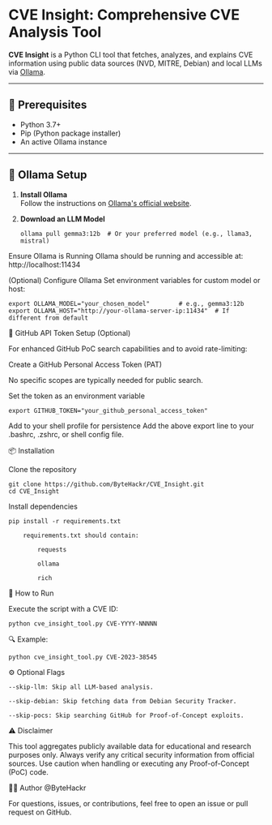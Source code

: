 # CVE Insight: Comprehensive CVE Analysis Tool

**CVE Insight** is a Python CLI tool that fetches, analyzes, and explains CVE information using public data sources (NVD, MITRE, Debian) and local LLMs via [Ollama](https://ollama.com/).

---

## 🔧 Prerequisites

- Python 3.7+
- Pip (Python package installer)
- An active Ollama instance

---

## 🧠 Ollama Setup

1. **Install Ollama**  
   Follow the instructions on [Ollama's official website](https://ollama.com/).

2. **Download an LLM Model**
   
       ollama pull gemma3:12b  # Or your preferred model (e.g., llama3, mistral)

  Ensure Ollama is Running
  Ollama should be running and accessible at: http://localhost:11434

(Optional) Configure Ollama
Set environment variables for custom model or host:

    export OLLAMA_MODEL="your_chosen_model"        # e.g., gemma3:12b
    export OLLAMA_HOST="http://your-ollama-server-ip:11434"  # If different from default

🔐 GitHub API Token Setup (Optional)

For enhanced GitHub PoC search capabilities and to avoid rate-limiting:

  Create a GitHub Personal Access Token (PAT)
  
  No specific scopes are typically needed for public search.

  Set the token as an environment variable

    export GITHUB_TOKEN="your_github_personal_access_token"

  Add to your shell profile for persistence
  Add the above export line to your .bashrc, .zshrc, or shell config file.

📦 Installation

Clone the repository

    git clone https://github.com/ByteHackr/CVE_Insight.git
    cd CVE_Insight

Install dependencies

    pip install -r requirements.txt

        requirements.txt should contain:

            requests

            ollama

            rich

🚀 How to Run

Execute the script with a CVE ID:

    python cve_insight_tool.py CVE-YYYY-NNNNN

🔍 Example:

    python cve_insight_tool.py CVE-2023-38545

⚙️ Optional Flags

    --skip-llm: Skip all LLM-based analysis.

    --skip-debian: Skip fetching data from Debian Security Tracker.

    --skip-pocs: Skip searching GitHub for Proof-of-Concept exploits.

⚠️ Disclaimer

This tool aggregates publicly available data for educational and research purposes only.
Always verify any critical security information from official sources.
Use caution when handling or executing any Proof-of-Concept (PoC) code.

🧑‍💻 Author @ByteHackr

For questions, issues, or contributions, feel free to open an issue or pull request on GitHub.
